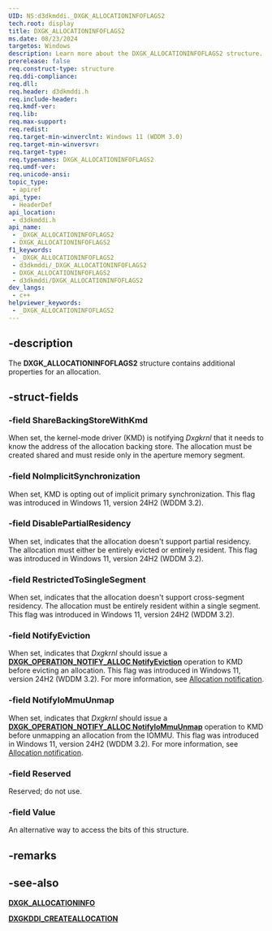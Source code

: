 ```yaml
---
UID: NS:d3dkmddi._DXGK_ALLOCATIONINFOFLAGS2
tech.root: display
title: DXGK_ALLOCATIONINFOFLAGS2
ms.date: 08/23/2024
targetos: Windows
description: Learn more about the DXGK_ALLOCATIONINFOFLAGS2 structure.
prerelease: false
req.construct-type: structure
req.ddi-compliance: 
req.dll: 
req.header: d3dkmddi.h
req.include-header: 
req.kmdf-ver: 
req.lib: 
req.max-support: 
req.redist: 
req.target-min-winverclnt: Windows 11 (WDDM 3.0)
req.target-min-winversvr: 
req.target-type: 
req.typenames: DXGK_ALLOCATIONINFOFLAGS2
req.umdf-ver: 
req.unicode-ansi: 
topic_type:
 - apiref
api_type:
 - HeaderDef
api_location:
 - d3dkmddi.h
api_name:
 - _DXGK_ALLOCATIONINFOFLAGS2
 - DXGK_ALLOCATIONINFOFLAGS2
f1_keywords:
 - _DXGK_ALLOCATIONINFOFLAGS2
 - d3dkmddi/_DXGK_ALLOCATIONINFOFLAGS2
 - DXGK_ALLOCATIONINFOFLAGS2
 - d3dkmddi/DXGK_ALLOCATIONINFOFLAGS2
dev_langs:
 - c++
helpviewer_keywords:
 - _DXGK_ALLOCATIONINFOFLAGS2
---
```


## -description

The **DXGK_ALLOCATIONINFOFLAGS2** structure contains additional properties for an allocation.

## -struct-fields

### -field ShareBackingStoreWithKmd

When set, the kernel-mode driver (KMD) is notifying *Dxgkrnl* that it needs to know the address of the allocation backing store. The allocation must be created shared and must reside only in the aperture memory segment.

### -field NoImplicitSynchronization

When set, KMD is opting out of implicit primary synchronization. This flag was introduced in Windows 11, version 24H2 (WDDM 3.2).

### -field DisablePartialResidency

When set, indicates that the allocation doesn't support partial residency. The allocation must either be entirely evicted or entirely resident. This flag was introduced in Windows 11, version 24H2 (WDDM 3.2).

### -field RestrictedToSingleSegment

When set, indicates that the allocation doesn't support cross-segment residency. The allocation must be entirely resident within a single segment. This flag was introduced in Windows 11, version 24H2 (WDDM 3.2).

### -field NotifyEviction

When set, indicates that *Dxgkrnl* should issue a [**DXGK_OPERATION_NOTIFY_ALLOC NotifyEviction**](ne-d3dkmddi-_dxgk_buildpagingbuffer_operation.md) operation to KMD before evicting an allocation. This flag was introduced in Windows 11, version 24H2 (WDDM 3.2). For more information, see [Allocation notification](/windows-hardware/drivers/display/allocation-notification).

### -field NotifyIoMmuUnmap

When set, indicates that *Dxgkrnl* should issue a [**DXGK_OPERATION_NOTIFY_ALLOC NotifyIoMmuUnmap**](ne-d3dkmddi-_dxgk_buildpagingbuffer_operation.md) operation to KMD before unmapping an allocation from the IOMMU. This flag was introduced in Windows 11, version 24H2 (WDDM 3.2). For more information, see [Allocation notification](/windows-hardware/drivers/display/allocation-notification).

### -field Reserved

Reserved; do not use.

### -field Value

An alternative way to access the bits of this structure.

## -remarks

## -see-also

[**DXGK_ALLOCATIONINFO**](ns-d3dkmddi-_dxgk_allocationinfo.md)

[**DXGKDDI_CREATEALLOCATION**](nc-d3dkmddi-dxgkddi_createallocation.md)
